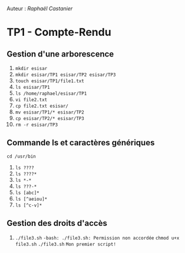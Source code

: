 
Auteur : *Raphaël Castanier*

# TP1 - Compte-Rendu

## Gestion d'une arborescence

1. `mkdir esisar`
2. `mkdir esisar/TP1 esisar/TP2 esisar/TP3`
3. `touch esisar/TP1/file1.txt`
4. `ls esisar/TP1`
5. `ls /home/raphael/esisar/TP1`
6. `vi file2.txt`
7. `cp file2.txt esisar/`
8. `mv esisar/TP1/* esisar/TP2`
9. `cp esisar/TP2/* esisar/TP3`
10. `rm -r esisar/TP3`

## Commande ls et caractères génériques

`cd /usr/bin`
1. `ls ????`
2. `ls ????*`
3. `ls *-*`
4. `ls ???-*`
5. `ls [abc]*`
6. `ls [^aeiou]*`
7. `ls [^c-v]*`

## Gestion des droits d'accès

1.  `./file3.sh`
    `-bash: ./file3.sh: Permission non accordée`
    `chmod u+x file3.sh`
    `./file3.sh`
    `Mon premier script!`
